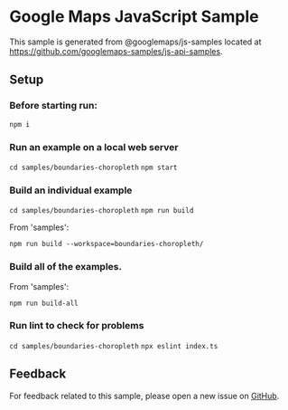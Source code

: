 # Google Maps JavaScript Sample

This sample is generated from @googlemaps/js-samples located at
https://github.com/googlemaps-samples/js-api-samples.

## Setup

### Before starting run:

`npm i`

### Run an example on a local web server

`cd samples/boundaries-choropleth`
`npm start`

### Build an individual example

`cd samples/boundaries-choropleth`
`npm run build`

From 'samples':

`npm run build --workspace=boundaries-choropleth/`

### Build all of the examples.

From 'samples':

`npm run build-all`

### Run lint to check for problems

`cd samples/boundaries-choropleth`
`npx eslint index.ts` 

## Feedback

For feedback related to this sample, please open a new issue on
[GitHub](https://github.com/googlemaps-samples/js-api-samples/issues).
